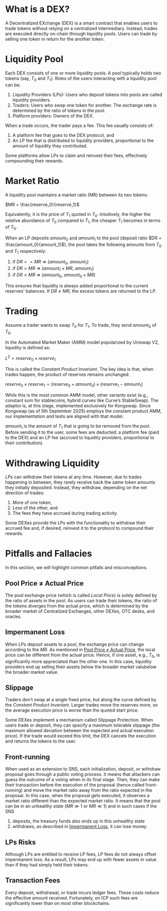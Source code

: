 # What is a DEX?

A Decentralized EXchange (DEX) is a smart contract that enables users to trade tokens without relying on a centralized intermediary. Instead, trades are executed directly on-chain through liquidity pools.
Users can trade by selling one token in return for the another token.

# Liquidity Pool

Each DEX consists of one or more liquidity pools. A pool typically holds two tokens (say, $T_0$ and $T_1$). 
Roles of the users interacting with a liquidity pool can be:

1. Liquidity Providers (LPs): Users who deposit tokens into pools are called liquidity providers.
2. Traders: Users who swap one token for another. The exchange rate is determined by the ratio of tokens in the pool.
3. Platform providers: Owners of the DEX.


When a trade occurs, the trader pays a fee. This fee usually consists of:
1. A platform fee that goes to the DEX protocol, and
2. An LP fee that is distributed to liquidity providers, proportional to the amount of liquidity they contributed.

Some platforms allow LPs to claim and reinvest their fees, effectively compounding their rewards.

# Market Ratio

A liquidity pool maintains a market ratio (MR) between its two tokens:

$MR = \frac{reserve_0}{reserve_1}$

Equivalently, it is the price of $T_1$ quoted in $T_0$. Intuitively, the higher the relative abundance of $T_0$ compared to $T_1$, the cheaper $T_1$ becomes in terms of $T_0$.

When an LP deposits $amount_0$ and $amount_1$ to the pool (deposit ratio $DR = \frac{amount_0}{amount_1}$), the pool takes the following amounts from $T_0$ and $T_1$ respectively:

1. if $DR == MR$ => ($amount_0$, $amount_1$)
2. if $DR >  MR$ => ($amount_1 \times MR$, $amount_1$)
3. if $DR <  MR$ => ($amount_0$, $amount_0 \times MR$)

This ensures that liquidity is always added proportional to the current reserves' balances.
If $DR \ne MR$, the excess tokens are returned to the LP.

# Trading

Assume a trader wants to swap $T_0$ for $T_1$. To trade, they send $amount_0$ of $T_0$.

In the Automated Market Maker (AMM) model popularized by Uniswap V2, liquidity is defined as:

$L^2 = reserve_0 \times reserve_1$

This is called the *Constant Product Invariant*. The key idea is that, when trades happen, the product of reserves remains unchanged:

$reserve_0 \times reserve_1 = (reserve_0 + amount_0) \times (reserve_1 - amount_1)$

While this is the most common AMM model, other variants exist (e.g., constant sum for stablecoins, hybrid curves like Curve’s StableSwap).
The adaptor is, at this stage, implemented exclusively for Kongswap. Since Kongswap (as of 5th September 2025) employs the constant product AMM, our implementation and tests are aligned with that model.

$amount_1$ is the amount of $T_1$ that is going to be removed from the pool. Before sending
it to the user, some fees are deducted: a platform fee (paid to the DEX) and an LP fee (accrued to liquidity providers, proportional to their contribution).

# Withdrawing Liquidity

LPs can withdraw their tokens at any time. However, due to trades happening in between, they rarely receive back the same token amounts they initially deposited. Instead, they withdraw, depending on the net direction of trades:

1. More of one token,
2. Less of the other, and
3. The fees they have accrued during trading activity.

Some DEXes provide the LPs with the functionality to withdraw their accrued fee and, if desired, reinvest it to
the protocol to compound their rewards.

# Pitfalls and Fallacies

In this section, we will highlight common pitfalls and misconceptions.

## Pool Price $\ne$ Actual Price

The pool exchange price (which is called *Local Price*) is solely defined by the ratio of assets in the pool. As users can trade their tokens, the ratio of the tokens diverges from the actual price, which is determined by the broader market of Centralized Exchanges, other DEXes, OTC desks, and oracles.

## Impermanent Loss

When LPs deposit assets to a pool, the exchange price can change according to the $MR$. As mentioned in [Pool Price $\ne$ Actual Price](#pool-price-actual-price), the local price can be different from the actual price. Hence, if one asset, e.g., $T_0$, is significantly more appreciated than the other one. In this case, liquidity providers end up selling their assets below the broader market valubelow the broader market value.

## Slippage

Traders don’t swap at a single fixed price, but along the curve defined by the *Constant Product Invariant*. Larger trades move the reserves more, so the average execution price is worse than the quoted start price.

Some DEXes implement a mechanism called Slippage Protection. When users trade or deposit, they can specify a maximum tolerable slippage (the maximum allowed deviation between the expected and actual execution price). If the trade would exceed this limit, the DEX cancels the execution and returns the tokens to the user.

## Front-running

When used as an extension to SNS, each initialization, deposit, or withdraw proposal goes through a public voting process. It means that attackers can guess the outcome of a voting when in its final stage. Then, they can make their transaction before the execution of the proposal (hence called front-running) and move the market ratio away from the ratio expected in the proposal. In this case, when the proposal gets executed, it observes a market ratio different than the expected market ratio. It means that the pool can be in an unhealthy state ($MR \gg 1$ or $MR \ll 1$) and in such cases if the SNS

1. deposits, the treasury funds also ends up in this unhealthy state
2. withdraws, as described in [Impermanent Loss](#impermanent-loss), it can lose money.

## LPs Risks

Although LPs are entitled to receive LP fees, LP fees do not always offset impermanent loss. As a result, LPs may end up with fewer assets in value than if they had simply held their tokens.

## Transaction Fees

Every deposit, withdrawal, or trade incurs ledger fees. These costs reduce the effective amount received. Fortunately, on ICP such fees are significantly lower than on most other blockchains.